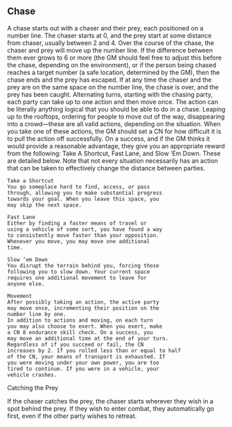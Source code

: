 ## Chase

A chase starts out with a chaser and their prey,
each positioned on a number line. The chaser starts
at 0, and the prey start at some distance from chaser,
usually between 2 and 4.
Over the course of the chase, the chaser and prey
will move up the number line. If the difference
between them ever grows to 6 or more (the GM
should feel free to adjust this before the chase,
depending on the environment), or if the person
being chased reaches a target number (a safe
location, determined by the GM), then the chase
ends and the prey has escaped. If at any time the
chaser and the prey are on the same space on the
number line, the chase is over, and the prey has been
caught.
Alternating turns, starting with the chasing party,
each party can take up to one action and then move
once.
The action can be literally anything logical that
you should be able to do in a chase. Leaping up to
the rooftops, ordering for people to move out of the
way, disappearing into a crowd—these are all valid
actions, depending on the situation. When you take
one of these actions, the GM should set a CN for
how difficult it is to pull the action off successfully.
On a success, and if the GM thinks it would provide
a reasonable advantage, they give you an appropriate
reward from the following: Take A Shortcut, Fast
Lane, and Slow ‘Em Down. These are detailed
below.
Note that not every situation necessarily has an
action that can be taken to effectively change the
distance between parties.

```
Take a Shortcut
You go someplace hard to find, access, or pass
through, allowing you to make substantial progress
towards your goal. When you leave this space, you
may skip the next space.
```

```
Fast Lane
Either by finding a faster means of travel or
using a vehicle of some sort, you have found a way
to consistently move faster than your opposition.
Whenever you move, you may move one additional
time.
```

```
Slow ‘em Down
You disrupt the terrain behind you, forcing those
following you to slow down. Your current space
requires one additional movement to leave for
anyone else.
```

```
Movement
After possibly taking an action, the active party
may move once, incrementing their position on the
number line by one.
In addition to actions and moving, on each turn
you may also choose to exert. When you exert, make
a CN 8 endurance skill check. On a success, you
may move an additional time at the end of your turn.
Regardless of if you succeed or fail, the CN
increases by 2. If you rolled less than or equal to half
of the CN, your means of transport is exhausted. If
you were moving under your own power, you are too
tired to continue. If you were in a vehicle, your
vehicle crashes.
```

Catching the Prey

If the chaser catches the prey, the chaser starts
wherever they wish in a spot behind the prey. If they
wish to enter combat, they automatically go first,
even if the other party wishes to retreat.